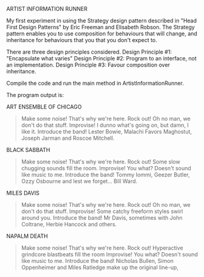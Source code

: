 ARTIST INFORMATION RUNNER

My first experiment in using the Strategy design pattern described in "Head First Design Patterns" by Eric Freeman and Elisabeth Robson.
The Strategy pattern enables you to use composition for behaviours that will change, and inheritance for behaviours that you that you don't expect to.

There are three design principles considered.
Design Principle #1: "Encapsulate what varies"
Design Principle #2: Program to an interface, not an implementation.
Design Principle #3: Favour composition over inheritance.

Compile the code and run the main method in ArtistInformationRunner.

The program output is:

ART ENSEMBLE OF CHICAGO
> Make some noise!
That's why we're here.
> Rock out!
Oh no man, we don't do that stuff.
> Improvise!
I dunno what's going on, but damn, I like it.
> Introduce the band!
Lester Bowie, Malachi Favors Maghostut, Joseph Jarman and Roscoe Mitchell.

BLACK SABBATH
> Make some noise!
That's why we're here.
> Rock out!
Some slow chugging sounds fill the room.
> Improvise!
You what? Doesn't sound like music to me.
> Introduce the band!
Tommy Iommi, Geezer Butler, Ozzy Osbourne and lest we forget... Bill Ward.

MILES DAVIS
> Make some noise!
That's why we're here.
> Rock out!
Oh no man, we don't do that stuff.
> Improvise!
Some catchy freeform styles swirl around you.
> Introduce the band!
Mr Davis, sometimes with John Coltrane, Herbie Hancock and others.

NAPALM DEATH
> Make some noise!
That's why we're here.
> Rock out!
Hyperactive grindcore blastbeats fill the room
> Improvise!
You what? Doesn't sound like music to me.
> Introduce the band!
Nicholas Bullen, Simon Oppenheimer and Miles Ratledge make up the original line-up,